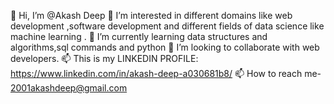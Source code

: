 👋 Hi, I’m @Akash Deep
👀 I’m interested in different domains like web development ,software development and different fields of data science like machine learning .
🌱 I’m currently learning data structures and algorithms,sql commands and python
💞️ I’m looking to collaborate with web developers.
📫 This is my LINKEDIN PROFILE: https://www.linkedin.com/in/akash-deep-a030681b8/ 
📫 How to reach me- 2001akashdeep@gmail.com
